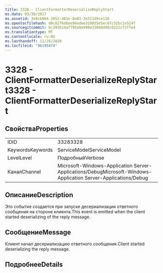 ```yaml
---
title: 3328 - ClientFormatterDeserializeReplyStart
ms.date: 03/30/2017
ms.assetid: 3e8cb064-3052-481e-8a81-3e311d9ce138
ms.openlocfilehash: d0c8276d6ee94adee318055e5ec07c52bc1e524f
ms.sourcegitcommit: bc293b14af795e0e999e3304dd40c0222cf2ffe4
ms.translationtype: MT
ms.contentlocale: ru-RU
ms.lasthandoff: 11/26/2020
ms.locfileid: "96295474"
---
```

# <a name="3328---clientformatterdeserializereplystart"></a><span data-ttu-id="003d2-102">3328 - ClientFormatterDeserializeReplyStart</span><span class="sxs-lookup"><span data-stu-id="003d2-102">3328 - ClientFormatterDeserializeReplyStart</span></span>

## <a name="properties"></a><span data-ttu-id="003d2-103">Свойства</span><span class="sxs-lookup"><span data-stu-id="003d2-103">Properties</span></span>  
  
|||  
|-|-|  
|<span data-ttu-id="003d2-104">ID</span><span class="sxs-lookup"><span data-stu-id="003d2-104">ID</span></span>|<span data-ttu-id="003d2-105">3328</span><span class="sxs-lookup"><span data-stu-id="003d2-105">3328</span></span>|  
|<span data-ttu-id="003d2-106">Keywords</span><span class="sxs-lookup"><span data-stu-id="003d2-106">Keywords</span></span>|<span data-ttu-id="003d2-107">ServiceModel</span><span class="sxs-lookup"><span data-stu-id="003d2-107">ServiceModel</span></span>|  
|<span data-ttu-id="003d2-108">Level</span><span class="sxs-lookup"><span data-stu-id="003d2-108">Level</span></span>|<span data-ttu-id="003d2-109">Подробный</span><span class="sxs-lookup"><span data-stu-id="003d2-109">Verbose</span></span>|  
|<span data-ttu-id="003d2-110">Канал</span><span class="sxs-lookup"><span data-stu-id="003d2-110">Channel</span></span>|<span data-ttu-id="003d2-111">Microsoft-Windows-Application Server-Applications/Debug</span><span class="sxs-lookup"><span data-stu-id="003d2-111">Microsoft-Windows-Application Server-Applications/Debug</span></span>|  
  
## <a name="description"></a><span data-ttu-id="003d2-112">Описание</span><span class="sxs-lookup"><span data-stu-id="003d2-112">Description</span></span>  

 <span data-ttu-id="003d2-113">Это событие создается при запуске десериализации ответного сообщения на стороне клиента.</span><span class="sxs-lookup"><span data-stu-id="003d2-113">This event is emitted when the client started deserializing of the reply message.</span></span>  
  
## <a name="message"></a><span data-ttu-id="003d2-114">Сообщение</span><span class="sxs-lookup"><span data-stu-id="003d2-114">Message</span></span>  

 <span data-ttu-id="003d2-115">Клиент начал десериализацию ответного сообщения.</span><span class="sxs-lookup"><span data-stu-id="003d2-115">Client started deserializing the reply message.</span></span>  
  
## <a name="details"></a><span data-ttu-id="003d2-116">Подробнее</span><span class="sxs-lookup"><span data-stu-id="003d2-116">Details</span></span>
